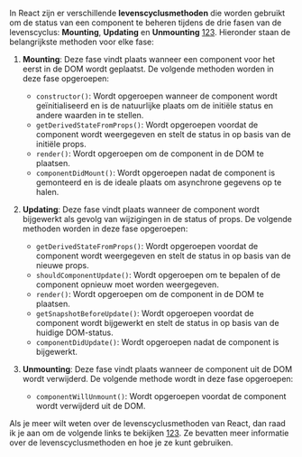 In React zijn er verschillende **levenscyclusmethoden** die worden gebruikt om de status van een component te beheren tijdens de drie fasen van de levenscyclus: **Mounting**, **Updating** en **Unmounting** [1](https://www.w3schools.com/react/react_lifecycle.asp)[2](https://www.codecademy.com/resources/docs/react/lifecycle-methods)[3](https://dev.to/adii/mastering-reacts-lifecycle-methods-a-step-by-step-guide-1f1g). Hieronder staan de belangrijkste methoden voor elke fase:

1. **Mounting**: Deze fase vindt plaats wanneer een component voor het eerst in de DOM wordt geplaatst. De volgende methoden worden in deze fase opgeroepen:
    
    - `constructor()`: Wordt opgeroepen wanneer de component wordt geïnitialiseerd en is de natuurlijke plaats om de initiële status en andere waarden in te stellen.
    - `getDerivedStateFromProps()`: Wordt opgeroepen voordat de component wordt weergegeven en stelt de status in op basis van de initiële props.
    - `render()`: Wordt opgeroepen om de component in de DOM te plaatsen.
    - `componentDidMount()`: Wordt opgeroepen nadat de component is gemonteerd en is de ideale plaats om asynchrone gegevens op te halen.
2. **Updating**: Deze fase vindt plaats wanneer de component wordt bijgewerkt als gevolg van wijzigingen in de status of props. De volgende methoden worden in deze fase opgeroepen:
    
    - `getDerivedStateFromProps()`: Wordt opgeroepen voordat de component wordt weergegeven en stelt de status in op basis van de nieuwe props.
    - `shouldComponentUpdate()`: Wordt opgeroepen om te bepalen of de component opnieuw moet worden weergegeven.
    - `render()`: Wordt opgeroepen om de component in de DOM te plaatsen.
    - `getSnapshotBeforeUpdate()`: Wordt opgeroepen voordat de component wordt bijgewerkt en stelt de status in op basis van de huidige DOM-status.
    - `componentDidUpdate()`: Wordt opgeroepen nadat de component is bijgewerkt.
3. **Unmounting**: Deze fase vindt plaats wanneer de component uit de DOM wordt verwijderd. De volgende methode wordt in deze fase opgeroepen:
    
    - `componentWillUnmount()`: Wordt opgeroepen voordat de component wordt verwijderd uit de DOM.

Als je meer wilt weten over de levenscyclusmethoden van React, dan raad ik je aan om de volgende links te bekijken [1](https://www.w3schools.com/react/react_lifecycle.asp)[2](https://www.codecademy.com/resources/docs/react/lifecycle-methods)[3](https://dev.to/adii/mastering-reacts-lifecycle-methods-a-step-by-step-guide-1f1g). Ze bevatten meer informatie over de levenscyclusmethoden en hoe je ze kunt gebruiken.